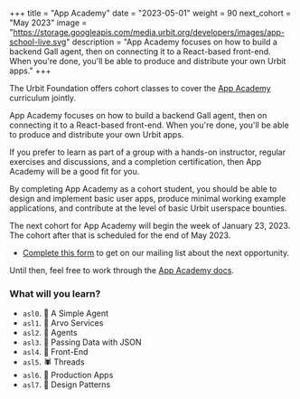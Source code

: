 +++
title = "App Academy"
date = "2023-05-01"
weight = 90
next_cohort = "May 2023"
image = "https://storage.googleapis.com/media.urbit.org/developers/images/app-school-live.svg"
description = "App Academy focuses on how to build a backend Gall agent, then on connecting it to a React-based front-end. When you're done, you'll be able to produce and distribute your own Urbit apps."
+++

The Urbit Foundation offers cohort classes to cover the [App
Academy](/courses/app-school) curriculum jointly.

App Academy focuses on how to build a backend Gall agent, then on connecting it
to a React-based front-end.  When you're done, you'll be able to produce and
distribute your own Urbit apps.

If you prefer to learn as part of a group with a hands-on instructor, regular
exercises and discussions, and a completion certification, then App Academy
will be a good fit for you.

By completing App Academy as a cohort student, you should be able to design and
implement basic user apps, produce minimal working example applications, and
contribute at the level of basic Urbit userspace bounties.

The next cohort for App Academy will begin the week of January 23, 2023.
The cohort after that is scheduled for the end of May 2023.

- [Complete this form](https://forms.gle/3c8xBubvSiQfj7Tr6) to get on our
  mailing list about the next opportunity.

Until then, feel free to work through the [App Academy
docs](/courses/app-school).


###  What will you learn?

-   `asl0`. 🦀 A Simple Agent
-   `asl1`. 🦦 Arvo Services
-   `asl2`. 🐢 Agents
-   `asl3`. 🐝 Passing Data with JSON
-   `asl4`. 🦩 Front-End
-   `asl5`. 🕷️ Threads
-   `asl6`. 🦭 Production Apps
-   `asl7`. 🦏 Design Patterns
